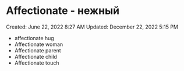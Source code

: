 # Affectionate - нежный

Created: June 22, 2022 8:27 AM
Updated: December 22, 2022 5:15 PM

- affectionate hug
- Affectionate woman
- Affectionate parent
- Affectionate child
- Affectionate touch
